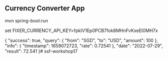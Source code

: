 ## Currency Converter App
mvn spring-boot:run

set FIXER_CURRENCY_API_KEY=fpkIV1Ep0PCB7fok8MHnFvKxeEI0MH7x


{
    "success": true,
    "query": {
        "from": "SGD",
        "to": "USD",
        "amount": 100
    },
    "info": {
        "timestamp": 1659072723,
        "rate": 0.72541
    },
    "date": "2022-07-29",
    "result": 72.541
}# ssf-workshop17
